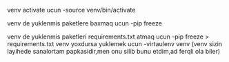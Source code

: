 venv activate ucun
	-source venv/bin/activate

venv de yuklenmis paketlere baxmaq ucun
	-pip freeze

venv de yuklenmis paketleri requirements.txt atmaq ucun
	-pip freeze > requirements.txt
venv yoxdursa yuklemek ucun
	-virtaulenv venv (venv sizin layihede sanalortam papkasidir,men onu silib bunu etdim,ad ferqli ola biler)
